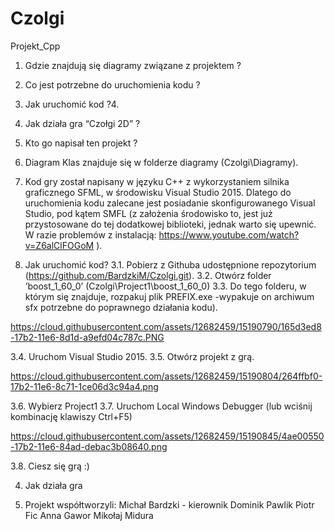 # Czolgi
Projekt_Cpp

1. Gdzie znajdują się diagramy związane z projektem ?
2. Co jest potrzebne do uruchomienia kodu ?
3. Jak uruchomić kod ?4. 
4. Jak działa gra “Czołgi 2D” ?
5. Kto go napisał ten projekt ?

1. Diagram Klas znajduje się w folderze diagramy (Czolgi\Diagramy).

2. Kod gry został napisany w języku C++ z wykorzystaniem silnika graficznego SFML, w środowisku Visual Studio 2015. Dlatego do uruchomienia kodu zalecane jest posiadanie skonfigurowanego Visual Studio, pod kątem SMFL (z założenia środowisko to, jest już przystosowane do tej dodatkowej biblioteki, jednak warto się upewnić. W razie problemów z instalacją:
https://www.youtube.com/watch?v=Z6alClFOGoM ).

3. Jak uruchomić kod?
3.1. Pobierz z Githuba udostępnione repozytorium (https://github.com/BardzkiM/Czolgi.git).
3.2. Otwórz folder ’boost_1_60_0’ (Czolgi\Project1\boost_1_60_0)
3.3. Do tego folderu, w którym się znajduje, rozpakuj plik PREFIX.exe  -wypakuje on archiwum sfx potrzebne do poprawnego działania kodu).

https://cloud.githubusercontent.com/assets/12682459/15190790/165d3ed8-17b2-11e6-8d1d-a9efd04c787c.PNG

3.4. Uruchom Visual Studio 2015.
3.5. Otwórz projekt z grą.

https://cloud.githubusercontent.com/assets/12682459/15190804/264ffbf0-17b2-11e6-8c71-1ce06d3c94a4.png

3.6. Wybierz Project1
3.7. Uruchom Local Windows Debugger (lub wciśnij kombinację klawiszy Ctrl+F5)

https://cloud.githubusercontent.com/assets/12682459/15190845/4ae00550-17b2-11e6-84ad-debac3b08640.png

3.8. Ciesz się grą :)

4. Jak działa gra


5. Projekt współtworzyli:
Michał Bardzki - kierownik
Dominik Pawlik
Piotr Fic
Anna Gawor
Mikołaj Midura


